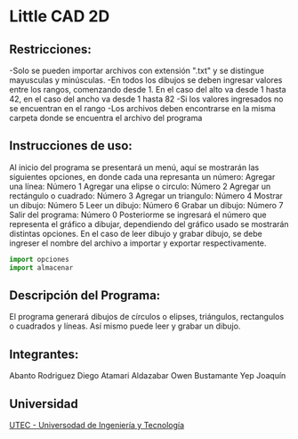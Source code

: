 # Little CAD 2D

## Restricciones:
-Solo se pueden importar archivos con extensión ".txt" y se distingue mayusculas y minúsculas.
-En todos los dibujos se deben ingresar valores entre los rangos, comenzando desde 1. En el caso del alto va desde 1 hasta 42, en el caso del ancho va desde 1 hasta 82
-Si los valores ingresados no se encuentran en el rango
-Los archivos deben encontrarse en la misma carpeta donde se encuentra el archivo del programa

## Instrucciones de uso:
Al inicio del programa se presentará un menú, aquí se mostrarán las siguientes opciones, en donde cada una represanta un número:
Agregar una línea: Número 1
Agregar una elipse o circulo: Número 2
Agregar un rectángulo o cuadrado: Número 3
Agregar un triangulo: Número 4
Mostrar un dibujo: Número 5
Leer un dibujo: Número 6
Grabar un dibujo: Número 7
Salir del programa: Número 0
Posteriorme se ingresará el número que representa el gráfico a dibujar, dependiendo del gráfico usado se mostrarán distintas opciones. 
En el caso de leer dibujo y grabar dibujo, se debe ingreser el nombre del archivo a importar y exportar respectivamente.

```python
import opciones
import almacenar
```

## Descripción del Programa:
El programa generará dibujos de círculos o elipses, triángulos, rectangulos o cuadrados y líneas. Así mismo puede leer y grabar un dibujo. 



## Integrantes:
Abanto Rodriguez Diego
Atamari Aldazabar Owen
Bustamante Yep Joaquín

## Universidad
[UTEC - Universodad de Ingeniería y Tecnología](https://www.utec.edu.pe/)
